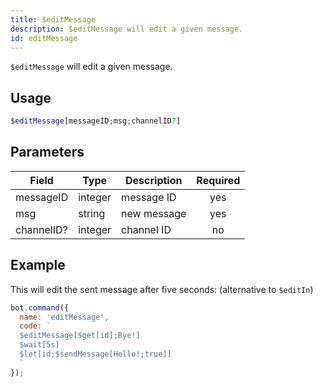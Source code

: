 ```yaml
---
title: $editMessage 
description: $editMessage will edit a given message.
id: editMessage
---
```


`$editMessage` will edit a given message.

## Usage

```php
$editMessage[messageID;msg;channelID?]
```

## Parameters 


| Field      | Type    | Description | Required |
| ---------- | ------- | ----------- |:--------:|
| messageID  | integer | message ID  |    yes   |
| msg        | string  | new message |    yes   |
| channelID? | integer | channel ID  |    no    |


## Example

This will edit the sent message after five seconds: (alternative to `$editIn`)

```javascript
bot.command({
  name: 'editMessage',
  code: `
  $editMessage[$get[id];Bye!]
  $wait[5s]
  $let[id;$sendMessage[Hello!;true]]
  `
});
```